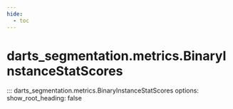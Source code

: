 ```yaml
---
hide:
  - toc
---
```

# <code class='doc-symbol doc-symbol-nav doc-symbol-class'></code>darts_segmentation.metrics.BinaryInstanceStatScores

::: darts_segmentation.metrics.BinaryInstanceStatScores
    options:
      show_root_heading: false
